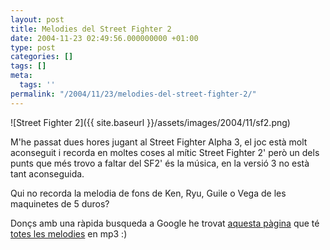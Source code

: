 ```yaml
---
layout: post
title: Melodies del Street Fighter 2
date: 2004-11-23 02:49:56.000000000 +01:00
type: post
categories: []
tags: []
meta:
  tags: ''
permalink: "/2004/11/23/melodies-del-street-fighter-2/"
---
```

![Street Fighter 2]({{ site.baseurl }}/assets/images/2004/11/sf2.png)

M'he passat dues hores jugant al Street Fighter Alpha 3, el joc està molt aconseguit i recorda en moltes coses al mític Street Fighter 2' però un dels punts que més trovo a faltar del SF2' és la música, en la versió 3 no està tant aconseguida.

Qui no recorda la melodia de fons de Ken, Ryu, Guile o Vega de les maquinetes de 5 duros?

Donçs amb una ràpida busqueda a Google he trovat [aquesta pàgina](http://www.chikapu.com/streetfighterlegends/) que té [totes les melodies](http://www.chikapu.com/streetfighterlegends/sound.html) en mp3 :)

